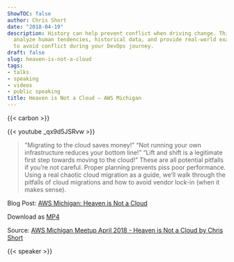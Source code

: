 ```yaml
---
ShowTOC: false
author: Chris Short
date: "2018-04-19"
description: History can help prevent conflict when driving change. This talk will
  analyze human tendencies, historical data, and provide real-world examples of how
  to avoid conflict during your DevOps journey.
draft: false
slug: heaven-is-not-a-cloud
tags:
- talks
- speaking
- videos
- public speaking
title: Heaven is Not a Cloud — AWS Michigan
---
```


{{< carbon >}}

{{< youtube _qx9d5JSRvw >}}

> "Migrating to the cloud saves money!” “Not running your own infrastructure reduces your bottom line!” “Lift and shift is a legitimate first step towards moving to the cloud!” These are all potential pitfalls if you’re not careful. Proper planning prevents piss poor performance. Using a real chaotic cloud migration as a guide, we’ll walk through the pitfalls of cloud migrations and how to avoid vendor lock-in (when it makes sense).

Blog Post: [AWS Michigan: Heaven is Not a Cloud](/aws-michigan-heaven-is-not-a-cloud/)

Download as [MP4](https://archive.org/details/aws-michigan-meetup-april-2018-heaven-is-not-a-cloud-by-chris-short)

Source: [AWS Michigan Meetup April 2018 - Heaven is Not a Cloud by Chris Short](https://youtu.be/_qx9d5JSRvw)

{{< speaker >}}

